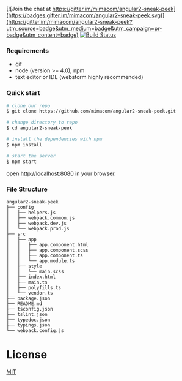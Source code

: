 [![Join the chat at https://gitter.im/mimacom/angular2-sneak-peek](https://badges.gitter.im/mimacom/angular2-sneak-peek.svg)](https://gitter.im/mimacom/angular2-sneak-peek?utm_source=badge&utm_medium=badge&utm_campaign=pr-badge&utm_content=badge) [![Build Status](https://travis-ci.org/mimacom/angular2-sneak-peek.svg?branch=master)](https://travis-ci.org/mimacom/angular2-sneak-peek)
### Requirements

  * git
  * node (version >= 4.0), npm
  * text editor or IDE (webstorm highly recommended)

### Quick start
```bash
# clone our repo
$ git clone https://github.com/mimacom/angular2-sneak-peek.git

# change directory to repo
$ cd angular2-sneak-peek

# install the dependencies with npm
$ npm install

# start the server
$ npm start
```
open [http://localhost:8080](http://localhost:8080) in your browser.

### File Structure
```
angular2-sneak-peek
├── config
│   ├── helpers.js
│   ├── webpack.common.js
│   ├── webpack.dev.js
│   └── webpack.prod.js
├── src
│   ├── app
│   │   ├── app.component.html
│   │   ├── app.component.scss
│   │   ├── app.component.ts
│   │   └── app.module.ts
│   ├── style
│   │   └── main.scss
│   ├── index.html
│   ├── main.ts
│   ├── polyfills.ts
│   └── vendor.ts
├── package.json
├── README.md
├── tsconfig.json
├── tslint.json
├── typedoc.json
├── typings.json
└── webpack.config.js
```

# License
 [MIT](/LICENSE)
